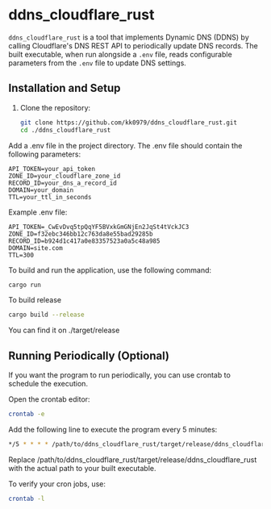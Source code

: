 # ddns_cloudflare_rust

`ddns_cloudflare_rust` is a tool that implements Dynamic DNS (DDNS) by calling Cloudflare's DNS REST API to periodically update DNS records. The built executable, when run alongside a `.env` file, reads configurable parameters from the `.env` file to update DNS settings.

## Installation and Setup

1. Clone the repository:

   ```bash
   git clone https://github.com/kk0979/ddns_cloudflare_rust.git
   cd ./ddns_cloudflare_rust
Add a .env file in the project directory. The .env file should contain the following parameters:

   ```env
   API_TOKEN=your_api_token
   ZONE_ID=your_cloudflare_zone_id
   RECORD_ID=your_dns_a_record_id
   DOMAIN=your_domain
   TTL=your_ttl_in_seconds
   ```
Example .env file:

   ```dotenv
   API_TOKEN=_CwEvDvq5tpQqYF5BVxkGmGNjEn2JqSt4tVckJC3
   ZONE_ID=f32ebc346bb12c763da8e55bad29285b
   RECORD_ID=b924d1c417a0e83357523a0a5c48a985
   DOMAIN=site.com
   TTL=300
   ```
To build and run the application, use the following command:

   ```bash
   cargo run
   ```
To build release
   ```bash
   cargo build --release
   ```
You can find it on ./target/release

## Running Periodically (Optional)
If you want the program to run periodically, you can use crontab to schedule the execution.

Open the crontab editor:

   ```bash
   crontab -e
   ```
Add the following line to execute the program every 5 minutes:

   ```bash
   */5 * * * * /path/to/ddns_cloudflare_rust/target/release/ddns_cloudflare
   ```
Replace /path/to/ddns_cloudflare_rust/target/release/ddns_cloudflare_rust with the actual path to your built executable.

To verify your cron jobs, use:

   ```bash
   crontab -l
   ```
